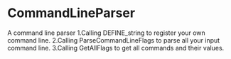 # CommandLineParser
A command line parser
1.Calling DEFINE_string to register your own command line.
2.Calling ParseCommandLineFlags to parse all your input command line.
3.Calling GetAllFlags to get all commands and their values.
